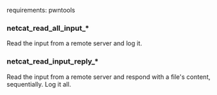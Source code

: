 requirements: pwntools

### netcat_read_all_input_*
Read the input from a remote server and log it.

### netcat_read_input_reply_*
Read the input from a remote server and respond with a file's content, sequentially. Log it all.